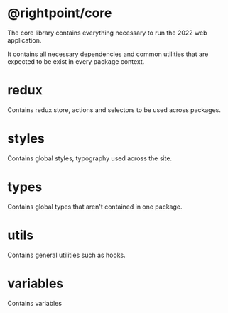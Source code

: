 # @rightpoint/core

The core library contains everything necessary to run the 2022 web application.

It contains all necessary dependencies and common utilities that are expected to be exist in every package context.

# redux

Contains redux store, actions and selectors to be used across packages.

# styles

Contains global styles, typography used across the site.

# types

Contains global types that aren't contained in one package.

# utils

Contains general utilities such as hooks.

# variables

Contains variables
